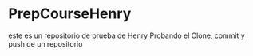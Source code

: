 # PrepCourseHenry
este es un repositorio de prueba de Henry
Probando el Clone, commit y push de un repositorio
